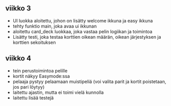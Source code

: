 ## viikko 3
- UI luokka aloitettu, johon on lisätty welcome ikkuna ja easy ikkuna
- tehty funktio main, joka avaa ui ikkunan
- aloitettu card_deck luokkaa, joka vastaa pelin logiikan ja toimintoa
- Lisätty testi, joka testaa korttien oikean määrän, oikean järjestyksen ja korttien sekoituksen
## viikko 4
- tein perustoimintoa pelille
- kortit näkyy Easymode:ssa
- pelaaja pystyy pelaamaan muistipeliä (voi valita parit ja kortit poistetaan, jos pari löytyy)
- laitettu ajastin, mutta ei toimi vielä kunnolla
- laitettu lisää testejä
